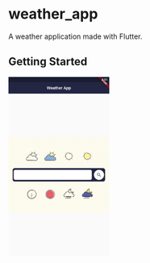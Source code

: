 # weather_app

A weather application made with Flutter.

## Getting Started

<img src='assets/readMeScreenshot/Screenshot_2022.09.23_14.51.39.854.png' width='200'>
